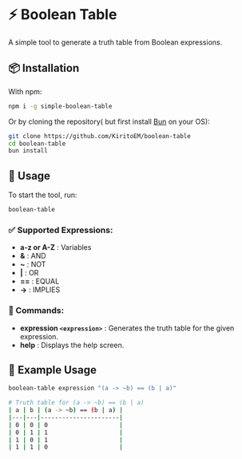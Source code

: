 # ⚡ Boolean Table

A simple tool to generate a truth table from Boolean expressions.

## 📦 Installation
With npm:
```bash
npm i -g simple-boolean-table
```
Or by cloning the repository( but first install [Bun](https://bun.sh/) on your OS):
```bash
git clone https://github.com/KiritoEM/boolean-table
cd boolean-table
bun install
```

## 🚀 Usage

To start the tool, run:
```bash
boolean-table
```

### ✅ Supported Expressions:
- **a-z or A-Z** : Variables
- **&** : AND
- **~** : NOT
- **|** : OR
- **==** : EQUAL
- **->** : IMPLIES

### 🔧 Commands:
- **expression `<expression>`** : Generates the truth table for the given expression.
- **help** : Displays the help screen.

## 📌 Example Usage
```bash
boolean-table expression "(a -> ~b) == (b | a)"

# Truth table for (a -> ~b) == (b | a)
| a | b | (a -> ~b) == (b | a) |
|---|---|----------------------|
| 0 | 0 | 0                    |
| 0 | 1 | 1                    |
| 1 | 0 | 1                    |
| 1 | 1 | 0                    |
```
